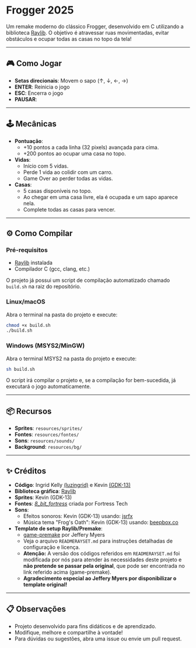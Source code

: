 # Frogger 2025 

Um remake moderno do clássico Frogger, desenvolvido em C utilizando a biblioteca [Raylib](https://www.raylib.com/). O objetivo é atravessar ruas movimentadas, evitar obstáculos e ocupar todas as casas no topo da tela!

---

## 🎮 Como Jogar

- **Setas direcionais**: Movem o sapo (↑, ↓, ←, →)
- **ENTER**: Reinicia o jogo
- **ESC**: Encerra o jogo
- **PAUSAR**: 

---

## 🕹️ Mecânicas

- **Pontuação**:  
    - +10 pontos a cada linha (32 pixels) avançada para cima.
    - +200 pontos ao ocupar uma casa no topo.
- **Vidas**:  
    - Início com 5 vidas.
    - Perde 1 vida ao colidir com um carro.
    - Game Over ao perder todas as vidas.
- **Casas**:  
    - 5 casas disponíveis no topo.
    - Ao chegar em uma casa livre, ela é ocupada e um sapo aparece nela.
    - Complete todas as casas para vencer.

---

## ⚙️ Como Compilar

### Pré-requisitos

- [Raylib](https://www.raylib.com/) instalada
- Compilador C (gcc, clang, etc.)

O projeto já possui um script de compilação automatizado chamado `build.sh` na raiz do repositório.

### Linux/macOS

Abra o terminal na pasta do projeto e execute:

```sh
chmod +x build.sh
./build.sh
```

### Windows (MSYS2/MinGW)

Abra o terminal MSYS2 na pasta do projeto e execute:

```sh
sh build.sh
```

O script irá compilar o projeto e, se a compilação for bem-sucedida, já executará o jogo automaticamente.

---

## 📦 Recursos

- **Sprites**: `resources/sprites/`
- **Fontes**: `resources/fontes/`
- **Sons**: `resources/sounds/`
- **Background**: `resources/bg/`

---

## ✨ Créditos

- **Código**: Ingrid Kelly [(luzingrid)](https://github.com/luzingrid) e Kevin [(GDK-13)](https://github.com/GDK-13)
- **Biblioteca gráfica**: [Raylib](https://www.raylib.com/)
- **Sprites**: Kevin (GDK-13)
- **Fontes**: [*8_bit_fortress*](https://www.dafont.com/pt/8-bit-fortress.font?l[]=10) criada por Fortress Tech 
- **Sons**:  
    - Efeitos sonoros: Kevin (GDK-13) usando: [jsrfx](https://sfxr.me/)
    - Música tema "Frog's Oath": Kevin (GDK-13) usando: [beepbox.co](https://www.beepbox.co)
- **Template de setup Raylib/Premake**:  
    - [game-premake](https://github.com/raylib-extras/game-premake/) por Jeffery Myers  
    - Veja o arquivo `READMERAYSET.md` para instruções detalhadas de configuração e licença.
    - **Atenção:** A versão dos códigos referidos em `READMERAYSET.md` foi modificada por nós para atender às necessidades deste projeto e **não pretende se passar pela original**, que pode ser encontrada no link referido acima (game-premake).
    - **Agradecimento especial ao Jeffery Myers por disponibilizar o template original!**

---

## 📋 Observações

- Projeto desenvolvido para fins didáticos e de aprendizado.
- Modifique, melhore e compartilhe à vontade!
- Para dúvidas ou sugestões, abra uma issue ou envie um pull request.

